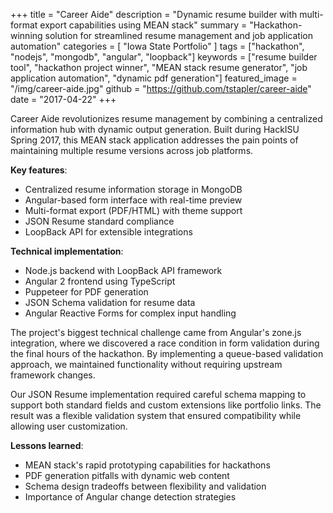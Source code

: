 +++
title = "Career Aide"
description = "Dynamic resume builder with multi-format export capabilities using MEAN stack"
summary = "Hackathon-winning solution for streamlined resume management and job application automation"
categories = [ "Iowa State Portfolio" ]
tags = ["hackathon", "nodejs", "mongodb", "angular", "loopback"]
keywords = ["resume builder tool", "hackathon project winner", "MEAN stack resume generator", "job application automation", "dynamic pdf generation"]
featured_image = "/img/career-aide.jpg"
github = "https://github.com/tstapler/career-aide"
date = "2017-04-22"
+++

Career Aide revolutionizes resume management by combining a centralized information hub with dynamic output generation. Built during HackISU Spring 2017, this MEAN stack application addresses the pain points of maintaining multiple resume versions across job platforms.

**Key features**:
- Centralized resume information storage in MongoDB
- Angular-based form interface with real-time preview
- Multi-format export (PDF/HTML) with theme support
- JSON Resume standard compliance
- LoopBack API for extensible integrations

**Technical implementation**:
- Node.js backend with LoopBack API framework
- Angular 2 frontend using TypeScript
- Puppeteer for PDF generation
- JSON Schema validation for resume data
- Angular Reactive Forms for complex input handling

The project's biggest technical challenge came from Angular's zone.js integration, where we discovered a race condition in form validation during the final hours of the hackathon. By implementing a queue-based validation approach, we maintained functionality without requiring upstream framework changes.

Our JSON Resume implementation required careful schema mapping to support both standard fields and custom extensions like portfolio links. The result was a flexible validation system that ensured compatibility while allowing user customization.

**Lessons learned**:
- MEAN stack's rapid prototyping capabilities for hackathons
- PDF generation pitfalls with dynamic web content
- Schema design tradeoffs between flexibility and validation
- Importance of Angular change detection strategies
